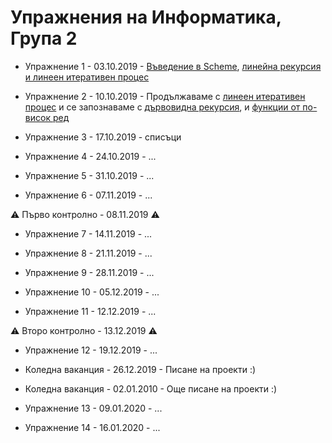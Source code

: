 # Упражнения на Информатика, Група 2

* Упражнение 1 - 03.10.2019 - [Въведение в Scheme](01-introduction-to-scheme/),
[линейна рекурсия и линеен итеративен процес](02-linear-iterative-process/)

* Упражнение 2 - 10.10.2019 - Продължаваме с
[линеен итеративен процес](02-linear-iterative-process/)
и се запознаваме с [дървовидна рекурсия](03-tree-recursion/),
и [функции от по-висок ред](04-higher-order-functions/)

* Упражнение 3 - 17.10.2019 - списъци

* Упражнение 4 - 24.10.2019 - ...

* Упражнение 5 - 31.10.2019 - ...

* Упражнение 6 - 07.11.2019 - ...

:warning: Първо контролно - 08.11.2019 :warning:

* Упражнение 7 - 14.11.2019 - ...

* Упражнение 8 - 21.11.2019 - ...

* Упражнение 9 - 28.11.2019 - ...

* Упражнение 10 - 05.12.2019 - ...

* Упражнение 11 - 12.12.2019 - ...

:warning: Второ контролно - 13.12.2019 :warning:

* Упражнение 12 - 19.12.2019 - ...

* Коледна ваканция - 26.12.2019 - Писане на проекти :)

* Коледна ваканция - 02.01.2010 - Още писане на проекти :)

* Упражнение 13 - 09.01.2020 - ...

* Упражнение 14 - 16.01.2020 - ...

